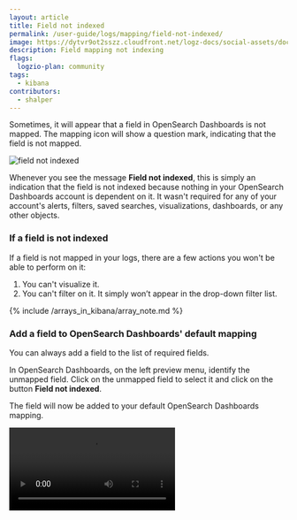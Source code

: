 ```yaml
---
layout: article
title: Field not indexed
permalink: /user-guide/logs/mapping/field-not-indexed/
image: https://dytvr9ot2sszz.cloudfront.net/logz-docs/social-assets/docs-social.jpg
description: Field mapping not indexing
flags:
  logzio-plan: community
tags:
  - kibana
contributors:
  - shalper
---
```


Sometimes, it will appear that a field in OpenSearch Dashboards is not mapped. The mapping icon will show a <i class="fas fa-question"></i> question mark, indicating that the field is not mapped. 


![field not indexed](https://dytvr9ot2sszz.cloudfront.net/logz-docs/kibana/field-not-indexed_aug2021.png)


Whenever you see the message **Field not indexed**, this is simply an indication that the field is not indexed because nothing in your OpenSearch Dashboards account is dependent on it. It wasn't required for any of your account's alerts, filters, saved searches, visualizations, dashboards, or any other objects.

### If a field is not indexed

If a field is not mapped in your logs, there are a few actions you won't be able to perform on it:

1. You can't visualize it.
2. You can't filter on it. It simply won’t appear in the drop-down filter list.

{% include /arrays_in_kibana/array_note.md %}
### Add a field to OpenSearch Dashboards' default mapping

You can always add a field to the list of required fields.

In OpenSearch Dashboards, on the left preview menu, identify the unmapped field. Click on the unmapped field to select it and click on the button **Field not indexed**.

The field will now be added to your default OpenSearch Dashboards mapping.

<video autoplay loop>
  <source src="https://dytvr9ot2sszz.cloudfront.net/logz-docs/kibana/refresh-kibana-mapping6.mp4" type="video/mp4" />
</video>

